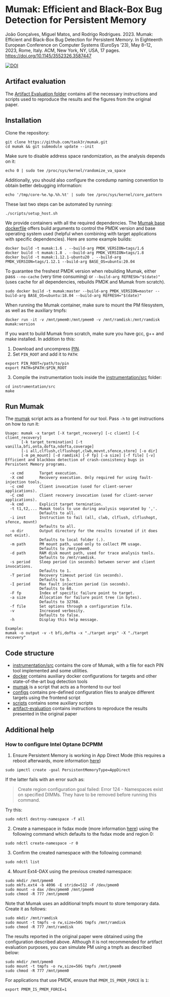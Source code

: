 # Mumak: Efficient and Black-Box Bug Detection for Persistent Memory

João Gonçalves, Miguel Matos, and Rodrigo Rodrigues. 2023.
Mumak: Efficient and Black-Box Bug Detection for Persistent Memory.
In Eighteenth European Conference on Computer Systems (EuroSys ’23),
May 8–12, 2023, Rome, Italy. ACM, New York, NY, USA, 17 pages.
https://doi.org/10.1145/3552326.3587447

[![DOI](https://zenodo.org/badge/595640078.svg)](https://zenodo.org/badge/latestdoi/595640078)

## Artifact evaluation

The [Artifact Evaluation folder](artifact-evaluation) contains all the necessary instructions and scripts used to reproduce the results and the figures from the original paper.


## Installation

Clone the repository:
```
git clone https://github.com/task3r/mumak.git
cd mumak && git submodule update --init
```
Make sure to disable address space randomization, as the analysis depends on it:
```
echo 0 | sudo tee /proc/sys/kernel/randomize_va_space
```
Additionally, you should also configure the coredump naming convention to obtain better debugging information:
```
echo '/tmp/core-%e.%p.%h.%t' | sudo tee /proc/sys/kernel/core_pattern
```
These last two steps can be automated by running:
```
./scripts/setup_host.sh
```

We provide containers with all the required dependencies. The [Mumak base dockerfile](Dockerfile) offers build arguments to control the PMDK version and base operating system used (helpful when combining with target applications with specific dependencies). Here are some example builds:
```
docker build -t mumak:1.6 . --build-arg PMDK_VERSION=tags/1.6
docker build -t mumak:1.8 . --build-arg PMDK_VERSION=tags/1.8
docker build -t mumak:1.12.1-ubuntu20 . --build-arg PMDK_VERSION=tags/1.12.1 --build-arg BASE_OS=ubuntu:20.04
```
To guarantee the freshest PMDK version when rebuilding Mumak, either pass `--no-cache` (very time consuming)
or `--build-arg REFRESH="$(date)"` (uses cache for all dependencies, rebuilds PMDK and Mumak from scratch).
```
sudo docker build -t mumak:master --build-arg PMDK_VERSION=master --build-arg BASE_OS=ubuntu:18.04 --build-arg REFRESH="$(date)"
```

When running the Mumak container, make sure to mount the PM filesystem, as well as the auxiliary tmpfs:
```
docker run -it -v /mnt/pmem0:/mnt/pmem0 -v /mnt/ramdisk:/mnt/ramdisk mumak:version
```

If you want to build Mumak from scratch, make sure you have gcc, g++ and make installed. In addition to this:
1. Download and uncompress [PIN](http://software.intel.com/sites/landingpage/pintool/downloads/pin-3.21-98484-ge7cd811fd-gcc-linux.tar.gz).
2. Set `PIN_ROOT` and add it to `PATH`:
```
export PIN_ROOT=/path/to/pin
export PATH=$PATH:$PIN_ROOT
```
3. Compile the instrumentation tools inside the [instrumentation/src](instrumentation/src/) folder:
```
cd instrumentation/src
make
```

## Run Mumak

The [mumak](mumak) script acts as a frontend for our tool. Pass `-h` to get instructions on how to run it:
```
Usage: mumak -x target [-X target_recovery] [-c client] [-C client_recovery]
       [-k target_termination] [-t vanilla,bfi,onta,dofta,ndofta,coverage]
       [-i all,clflush,clflushopt,clwb,movnt,sfence,store] [-o dir]
       [-m pm_mount] [-d ramdisk] [-F fp] [-a size] [-f file] [-v]
Efficient and blackbox detection of crash-consistency bugs in
Persistent Memory programs.

  -x cmd       Target execution.
  -X cmd       Recovery execution. Only required for using fault-injection tools.
  -c cmd       Client invocation (used for client-server applications).
  -C cmd       Client recovery invocation (used for client-server applications).
  -k cmd       Explicit target termination.
  -t t1,t2,... Mumak tools to use during analysis separated by ','.
               Defaults to all.
  -i inst      Instruction to fail (all, clwb, clflush, clflushopt, sfence, movnt)
               Defaults to all.
  -o dir       Output directory for the results (created if it does not exist).
               Defaults to local folder (.).
  -m path      PM mount path, used only to collect PM usage.
               Defaults to /mnt/pmem0.
  -d path      RAM disk mount path, used for trace analysis tools.
               Defaults to /mnt/ramdisk.
  -s period    Sleep period (in seconds) between server and client invocations.
               Defaults to 1.
  -T period    Recovery timeout period (in seconds).
               Defaults to 5.
  -I period    Max fault injection period (in seconds).
               Defaults to 60.
  -F fp        Index of specific failure point to target.
  -a size      Allocation for failure point tree (in bytes).
               Defaults to 32768.
  -f file      Set options through a configuration file.
  -v           Increased verbosity.
               Defaults to false.
  -h           Display this help message.

Example:
mumak -o output -v -t bfi,dofta -x "./target args" -X "./target recovery"
```
## Code structure

* [instrumentation/src](instrumentation/src) contains the core of Mumak, with a file for each PIN tool implemented and some utilities.
* [docker](docker) contains auxiliary docker configurations for targets and other state-of-the-art bug detection tools
* [mumak](mumak) is a script that acts as a frontend to our tool
* [configs](configs) contains pre-defined configuration files to analyze different targets using the frontend script
* [scripts](scripts) contains some auxiliary scripts
* [artifact-evaluation](artifact-evaluation) contains instructions to reproduce the results presented in the original paper

## Additional help
### How to configure Intel Optane DCPMM

1. Ensure Persistent Memory is working in App Direct Mode (this requires a reboot afterwards, more information [here](https://docs.pmem.io/ipmctl-user-guide/provisioning/create-memory-allocation-goal))
```
sudo ipmctl create -goal PersistentMemoryType=AppDirect
```
If the latter fails with an error such as:
> Create region configuration goal failed: Error 124 - Namespaces exist on specified DIMMs. They have to be removed before running this command.

Try this:
```
sudo ndctl destroy-namespace -f all
```
2. Create a namespace in fsdax mode (more information [here](https://docs.pmem.io/ndctl-user-guide/managing-namespaces)) using the following command which defaults to the fsdax mode and region 0:
```
sudo ndctl create-namespace -r 0
```
3. Confirm the created namespace with the following command:
```
sudo ndctl list
```
4. Mount Ext4-DAX using the previous created namespace:
```
sudo mkdir /mnt/pmem0
sudo mkfs.ext4 -b 4096 -E stride=512 -F /dev/pmem0
sudo mount -o dax /dev/pmem0 /mnt/pmem0
sudo chmod -R 777 /mnt/pmem0
```

Note that Mumak uses an additional tmpfs mount to store temporary data. Create it as follows:
```
sudo mkdir /mnt/ramdisk
sudo mount -t tmpfs -o rw,size=50G tmpfs /mnt/ramdisk
sudo chmod -R 777 /mnt/ramdisk
```

The results reported in the original paper were obtained using the configuration described above.
Although it is not recommended for artifact evaluation purposes, you can simulate PM using a tmpfs as described below:

```
sudo mkdir /mnt/pmem0
sudo mount -t tmpfs -o rw,size=50G tmpfs /mnt/pmem0
sudo chmod -R 777 /mnt/pmem0
```
For applications that use PMDK, ensure that `PMEM_IS_PMEM_FORCE` is `1`:
```
export PMEM_IS_PMEM_FORCE=1
```
